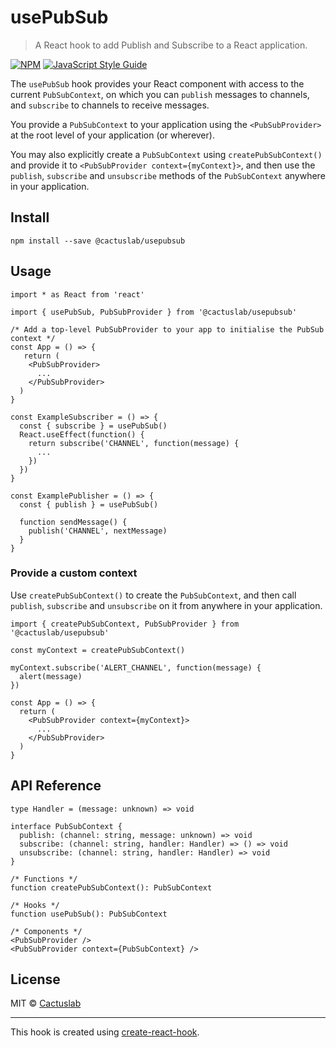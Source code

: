 # usePubSub

> A React hook to add Publish and Subscribe to a React application.

[![NPM](https://img.shields.io/npm/v/@cactuslab/usepubsub.svg)](https://www.npmjs.com/package/@cactuslab/usepubsub) [![JavaScript Style Guide](https://img.shields.io/badge/code_style-standard-brightgreen.svg)](https://standardjs.com)

The `usePubSub` hook provides your React component with access to the current `PubSubContext`, on
which you can `publish` messages to channels, and `subscribe` to channels to receive messages.

You provide a `PubSubContext` to your application using the `<PubSubProvider>` at the root level of your application (or wherever).

You may also explicitly create a `PubSubContext` using `createPubSubContext()` and provide it to `<PubSubProvider context={myContext}>`, and then use the `publish`, `subscribe` and `unsubscribe` methods of the `PubSubContext` anywhere in your application.

## Install

```shell
npm install --save @cactuslab/usepubsub
```

## Usage

```tsx
import * as React from 'react'

import { usePubSub, PubSubProvider } from '@cactuslab/usepubsub'

/* Add a top-level PubSubProvider to your app to initialise the PubSub context */
const App = () => {
   return (
    <PubSubProvider>
      ...
    </PubSubProvider>
  )
}

const ExampleSubscriber = () => {
  const { subscribe } = usePubSub()
  React.useEffect(function() {
    return subscribe('CHANNEL', function(message) {
      ...
    })
  })
}

const ExamplePublisher = () => {
  const { publish } = usePubSub()
  
  function sendMessage() {
    publish('CHANNEL', nextMessage)
  }
}
```

### Provide a custom context

Use `createPubSubContext()` to create the `PubSubContext`, and then call `publish`, `subscribe` and `unsubscribe` on it from anywhere in your application.

```tsx
import { createPubSubContext, PubSubProvider } from '@cactuslab/usepubsub'

const myContext = createPubSubContext()

myContext.subscribe('ALERT_CHANNEL', function(message) {
  alert(message)
})

const App = () => {
  return (
    <PubSubProvider context={myContext}>
      ...
    </PubSubProvider>
  )
}
```

## API Reference

```tsx
type Handler = (message: unknown) => void

interface PubSubContext {
  publish: (channel: string, message: unknown) => void
  subscribe: (channel: string, handler: Handler) => () => void
  unsubscribe: (channel: string, handler: Handler) => void
}

/* Functions */
function createPubSubContext(): PubSubContext

/* Hooks */
function usePubSub(): PubSubContext

/* Components */
<PubSubProvider />
<PubSubProvider context={PubSubContext} />
```

## License

MIT © [Cactuslab](https://github.com/cactuslab)

---

This hook is created using [create-react-hook](https://github.com/hermanya/create-react-hook).
